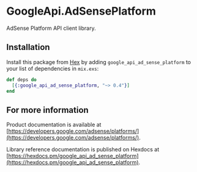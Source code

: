 # GoogleApi.AdSensePlatform

AdSense Platform API client library.



## Installation

Install this package from [Hex](https://hex.pm) by adding
`google_api_ad_sense_platform` to your list of dependencies in `mix.exs`:

```elixir
def deps do
  [{:google_api_ad_sense_platform, "~> 0.4"}]
end
```

## For more information

Product documentation is available at [https://developers.google.com/adsense/platforms/](https://developers.google.com/adsense/platforms/).

Library reference documentation is published on Hexdocs at
[https://hexdocs.pm/google_api_ad_sense_platform](https://hexdocs.pm/google_api_ad_sense_platform).
